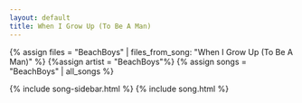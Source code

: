 ```yaml
---
layout: default
title: When I Grow Up (To Be A Man)
---
```


{% assign files = "BeachBoys" | files_from_song: "When I Grow Up (To Be A Man)" %}
{%assign artist = "BeachBoys"%}
{% assign songs = "BeachBoys" | all_songs %}

{% include song-sidebar.html %}
{% include song.html %}
